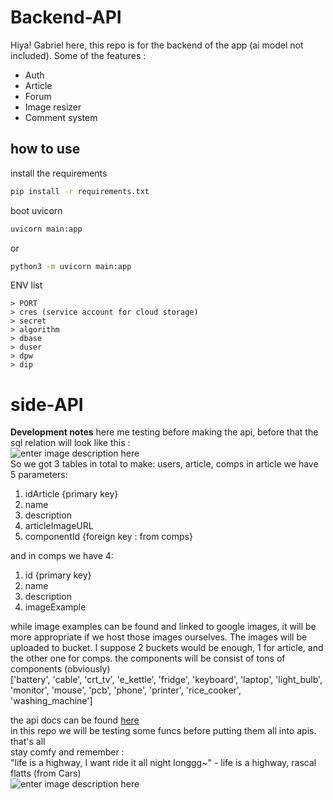 # Backend-API
Hiya! Gabriel here, this repo is for the backend of the app (ai model not included). Some of the features :  
- Auth
- Article
- Forum
- Image resizer
- Comment system

## how to use  
install the requirements
```bash
pip install -r requirements.txt
```
boot uvicorn
```bash
uvicorn main:app
```
or
```bash
python3 -m uvicorn main:app
```
ENV list
```
> PORT
> cres (service account for cloud storage)
> secret
> algorithm
> dbase
> duser
> dpw
> dip
```


  
# side-API
**Development notes**
here me testing before making the api,
before that the sql relation will look like this :  
![enter image description here](https://cdn.discordapp.com/attachments/1023598916857499680/1106228887899357225/image.png)  
So we got 3 tables in total to make: users, article, comps
in article we have 5 parameters:

 1. idArticle {primary key}
 2. name
 3. description
 4. articleImageURL
 5. componentId {foreign key : from comps}

and in comps we have 4:

 1. id {primary key}
 2. name
 3. description
 4. imageExample

while image examples can be found and linked to google images, it will be more appropriate if we host those images ourselves. The images will be uploaded to bucket. I suppose 2 buckets would be enough, 1 for article, and the other one for comps.
the components will be consist of tons of components (obviously)  
['battery', 'cable', 'crt_tv', 'e_kettle', 'fridge', 'keyboard', 'laptop', 'light_bulb', 'monitor', 'mouse', 'pcb', 'phone', 'printer', 'rice_cooker', 'washing_machine']

the api docs can be found [here](https://github.com/w-capstone/API-docs)  
in this repo we will be testing some funcs before putting them all into apis.  
that's all  
stay comfy and remember :  
"life is a highway, I want ride it all night longgg~" - life is a highway, rascal flatts (from Cars)  
![enter image description here](https://media.tenor.com/LY9IxeF9UeUAAAAC/akari-akaza-yuri-yuri.gif)
